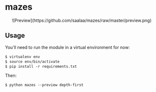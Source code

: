 # mazes

<center>
![Preview](https://github.com/saalaa/mazes/raw/master/preview.png)
</center>


## Usage

You'll need to run the module in a virtual environment for now:

    $ virtualenv env
    $ source env/bin/activate
    $ pip install -r requirements.txt

Then:

    $ python mazes --preview depth-first
